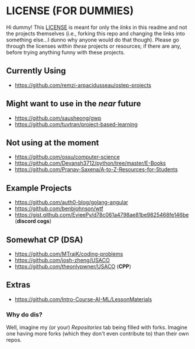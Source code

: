 # LICENSE (FOR DUMMIES)
Hi dummy! This [LICENSE](https://github.com/r3a10god/Internet-Resources/blob/main/LICENSE) is meant for only the _links_ in this readme and not the projects themselves (i.e., forking this repo and changing the links into something else...I dunno why anyone would do that though). Please go through the licenses within _these_ projects or resources; if there are any, before trying anything funny with these projects.

## Currently Using
- https://github.com/remzi-arpacidusseau/ostep-projects

## Might want to use in the _near_ future
- https://github.com/sausheong/gwp
- https://github.com/tuvtran/project-based-learning

## Not using at the moment
- https://github.com/ossu/computer-science
- https://github.com/Devansh3712/python/tree/master/E-Books
- https://github.com/Pranav-Saxena/A-to-Z-Resources-for-Students

## Example Projects
- https://github.com/auth0-blog/golang-angular
- https://github.com/benbjohnson/wtf
- https://gist.github.com/EvieePy/d78c061a4798ae81be9825468fe146be (**discord cogs**)

## Somewhat CP (DSA)
- https://github.com/MTrajK/coding-problems
- https://github.com/josh-zheng/USACO
- https://github.com/theonlypwner/USACO (**CPP**)

## Extras
- https://github.com/Intro-Course-AI-ML/LessonMaterials


### Why do dis?
Well, imagine my (or your) _Repositories_ tab being filled with forks. Imagine one having more forks (which they don't even contribute to) than their own repos.
